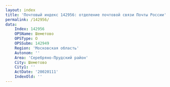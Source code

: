 ```yaml
---
layout: index
title: 'Почтовый индекс 142956: отделение почтовой связи Почты России'
permalink: /142956/
data:
    Index: 142956
    OPSName: Шеметово
    OPSType: О
    OPSSubm: 142949
    Region: 'Московская область'
    Autonom: ''
    Area: 'Серебряно-Прудский район'
    City: Шеметово
    City1: ''
    ActDate: '20020111'
    IndexOld: ''
---
```


